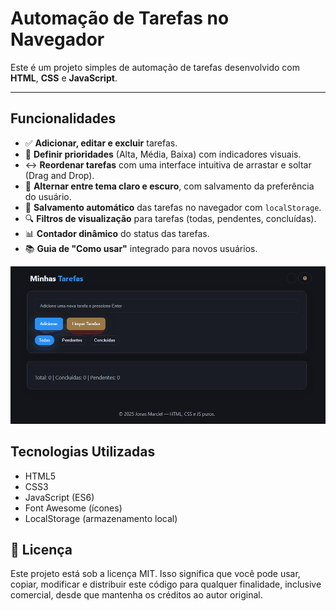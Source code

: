 ﻿# Automação de Tarefas no Navegador

Este é um projeto simples de automação de tarefas desenvolvido com **HTML**, **CSS** e **JavaScript**.

---

##  Funcionalidades

- ✅ **Adicionar, editar e excluir** tarefas.
- 💅 **Definir prioridades** (Alta, Média, Baixa) com indicadores visuais.
- ↔️ **Reordenar tarefas** com uma interface intuitiva de arrastar e soltar (Drag and Drop).
- 🎨 **Alternar entre tema claro e escuro**, com salvamento da preferência do usuário.
- 💾 **Salvamento automático** das tarefas no navegador com `localStorage`.
- 🔍 **Filtros de visualização** para tarefas (todas, pendentes, concluídas).
- 📊 **Contador dinâmico** do status das tarefas.
- 📚 **Guia de "Como usar"** integrado para novos usuários.

![Demonstração do Projeto](https://github.com/jonasmarciel1/automocao-tarefas/blob/main/demon.gif?raw=true)
## Tecnologias Utilizadas

- HTML5
- CSS3
- JavaScript (ES6)
- Font Awesome (ícones)
- LocalStorage (armazenamento local)

## 📄 Licença


Este projeto está sob a licença MIT. Isso significa que você pode usar, copiar, modificar e distribuir este código para qualquer finalidade, inclusive comercial, desde que mantenha os créditos ao autor original.



